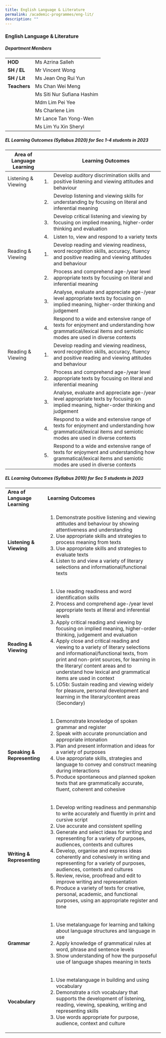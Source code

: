 ```yaml
---
title: English Language & Literature
permalink: /academic-programmes/eng-lit/
description: ""
---
```

### English Language & Literature

##### Department Members

<table>
  <tr>
    <td><b>HOD</b></td>
    <td>Ms Azrina Salleh</td>
  </tr>
 <tr>
    <td><b>SH / EL</b></td>
    <td>Mr Vincent Wong</td>
  </tr>
 <tr>
    <td><b>SH / Lit</b></td>
    <td>Ms Jean Ong Rui Yun</td>
  </tr>
 <tr>
    <td><b>Teachers</b></td>
    <td>Ms Chan Wei Meng</td>
  </tr>
 <tr>
    <td><b></b></td>
    <td>Ms Siti Nur Sufiana Hashim</td>
  </tr>
 <tr>
    <td><b></b></td>
    <td>Mdm Lim Pei Yee</td>
  </tr>
 <tr>
    <td><b></b></td>
    <td>Ms Charlene Lim</td>
  </tr>
 <tr>
    <td><b></b></td>
    <td>Mr Lance Tan Yong-Wen</td>
  </tr>
 <tr>
    <td><b></b></td>
    <td>Ms Lim Yu Xin Sheryl</td>
  </tr>
</table>

##### EL Learning Outcomes (Syllabus 2020) for Sec 1-4 students in 2023


| Area of Language Learning | | Learning Outcomes |
| -------- | -------- | -------- |
| Listening & Viewing | 1.     | Develop auditory discrimination skills and positive listening and viewing attitudes and behaviour     |
|| 2.     | Develop listening and viewing skills for understanding by focusing on literal and inferential meaning    |
|| 3.     | Develop critical listening and viewing by focusing on implied meaning, higher-order thinking and evaluation    |
|| 4.     | Listen to, view and respond to a variety texts    |
| Reading & Viewing | 1.     | Develop reading and viewing readiness, word recognition skills, accuracy, fluency and positive reading and viewing attitudes and behaviour     |
|| 2.     | Process and comprehend age-/year level appropriate texts by focusing on literal and inferential meaning    |
|| 3.     | Analyse, evaluate and appreciate age-/year level appropriate texts by focusing on implied meaning, higher-order thinking and judgement    |
|| 4.     | Respond to a wide and extensive range of texts for enjoyment and understanding how grammatical/lexical items and semiotic modes are used in diverse contexts    |
| Reading & Viewing | 1.     | Develop reading and viewing readiness, word recognition skills, accuracy, fluency and positive reading and viewing attitudes and behaviour     |
|| 2.     | Process and comprehend age-/year level appropriate texts by focusing on literal and inferential meaning    |
|| 3.     | Analyse, evaluate and appreciate age-/year level appropriate texts by focusing on implied meaning, higher-order thinking and judgement    |
|| 4.     | Respond to a wide and extensive range of texts for enjoyment and understanding how grammatical/lexical items and semiotic modes are used in diverse contexts    |
|| 5.     | Respond to a wide and extensive range of texts for enjoyment and understanding how grammatical/lexical items and semiotic modes are used in diverse contexts    |


##### EL Learning Outcomes (Syllabus 2010) for Sec 5 students in 2023

<html>
	<table>
  <tr>
    <td><b>Area of Language Learning</b></td>
    <td><b>Learning Outcomes</b></td>
  </tr>
 <tr>
    <td><b>Listening & Viewing</b></td>
    <td>
            <ol>
                    <li>Demonstrate positive listening and viewing attitudes and behaviour by showing attentiveness and understanding</li>
                    <li>Use appropriate skills and strategies to process meaning from texts</li>
                    <li>Use appropriate skills and strategies to evaluate texts</li>
                    <li>Listen to and view a variety of literary selections and informational/functional texts</li>
           </ol>
</td>
  </tr>
 <tr>
    <td><b>Reading & Viewing</b></td>
    <td>
            <ol>
                    <li>Use reading readiness and word identification skills</li>
                    <li>Process and comprehend age-/year level appropriate texts at literal and inferential levels</li>
                    <li>Apply critical reading and viewing by focusing on implied meaning, higher-order thinking, judgement and evaluation</li>
                    <li>Apply close and critical reading and viewing to a variety of literary selections and informational/functional texts, from print and non-print sources, for learning in the literary/ content areas and to understand how lexical and grammatical items are used in context</li>
                    <li>LO5b: Sustain reading and viewing widely for pleasure, personal development and learning in the literary/content areas (Secondary)</li>
           </ol>
<tr>
    <td><b>Speaking & Representing</b></td>
    <td>
            <ol>
                    <li>Demonstrate knowledge of spoken grammar and register</li>
                    <li>Speak with accurate pronunciation and appropriate intonation</li>
                    <li>Plan and present information and ideas for a variety of purposes</li>
                    <li>Use appropriate skills, strategies and language to convey and construct meaning during interactions</li>
                    <li>Produce spontaneous and planned spoken texts that are grammatically accurate, fluent, coherent and cohesive </li>
           </ol>
</td>
  </tr>
<tr>
     <td><b>Writing & Representing</b></td>
    <td>
            <ol>
                    <li>Develop writing readiness and penmanship to write accurately and fluently in print and cursive script</li>
                    <li>Use accurate and consistent spelling</li>
                    <li>Generate and select ideas for writing and representing for a variety of purposes, audiences, contexts and cultures</li>
                    <li>Develop, organise and express ideas coherently and cohesively in writing and representing for a variety of purposes, audiences, contexts and cultures</li>
                    <li>Review, revise, proofread and edit to improve writing and representation</li>
                    <li>Produce a variety of texts for creative, personal, academic, and functional purposes, using an appropriate register and tone</li>
           </ol>
</td>
  </tr>
<tr>
    <td><b>Grammar</b></td>
    <td>
            <ol>
                    <li>Use metalanguage for learning and talking about language structures and language in use</li>
                    <li>Apply knowledge of grammatical rules at word, phrase and sentence levels</li>
                    <li>Show understanding of how the purposeful use of language shapes meaning in texts</li>
           </ol>
</td>
  </tr>
<tr>
    <td><b>Vocabulary</b></td>
    <td>
            <ol>
                    <li>Use metalanguage in building and using vocabulary</li>
                    <li>Demonstrate a rich vocabulary that supports the development of listening, reading, viewing, speaking, writing and representing skills</li>
                    <li>Use words appropriate for purpose, audience, context and culture</li>
           </ol>
</td>
  </tr>
</table>
</html>